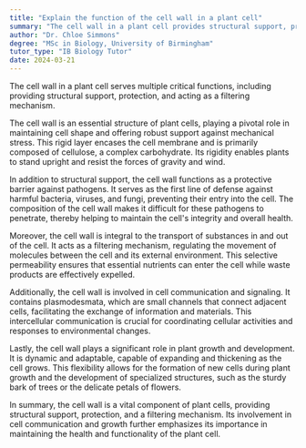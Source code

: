 ```yaml
---
title: "Explain the function of the cell wall in a plant cell"
summary: "The cell wall in a plant cell provides structural support, protection, and a filtering mechanism for the cell."
author: "Dr. Chloe Simmons"
degree: "MSc in Biology, University of Birmingham"
tutor_type: "IB Biology Tutor"
date: 2024-03-21
---
```


The cell wall in a plant cell serves multiple critical functions, including providing structural support, protection, and acting as a filtering mechanism.

The cell wall is an essential structure of plant cells, playing a pivotal role in maintaining cell shape and offering robust support against mechanical stress. This rigid layer encases the cell membrane and is primarily composed of cellulose, a complex carbohydrate. Its rigidity enables plants to stand upright and resist the forces of gravity and wind.

In addition to structural support, the cell wall functions as a protective barrier against pathogens. It serves as the first line of defense against harmful bacteria, viruses, and fungi, preventing their entry into the cell. The composition of the cell wall makes it difficult for these pathogens to penetrate, thereby helping to maintain the cell's integrity and overall health.

Moreover, the cell wall is integral to the transport of substances in and out of the cell. It acts as a filtering mechanism, regulating the movement of molecules between the cell and its external environment. This selective permeability ensures that essential nutrients can enter the cell while waste products are effectively expelled.

Additionally, the cell wall is involved in cell communication and signaling. It contains plasmodesmata, which are small channels that connect adjacent cells, facilitating the exchange of information and materials. This intercellular communication is crucial for coordinating cellular activities and responses to environmental changes.

Lastly, the cell wall plays a significant role in plant growth and development. It is dynamic and adaptable, capable of expanding and thickening as the cell grows. This flexibility allows for the formation of new cells during plant growth and the development of specialized structures, such as the sturdy bark of trees or the delicate petals of flowers.

In summary, the cell wall is a vital component of plant cells, providing structural support, protection, and a filtering mechanism. Its involvement in cell communication and growth further emphasizes its importance in maintaining the health and functionality of the plant cell.
    